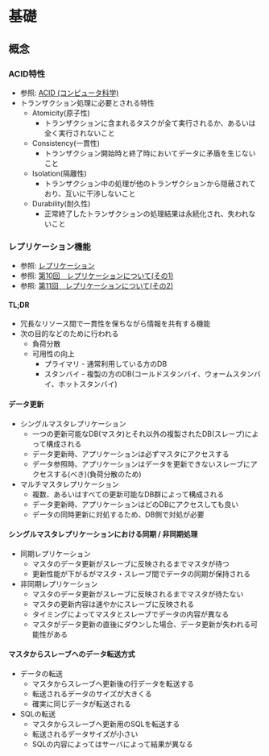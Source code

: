 # 基礎
## 概念
### ACID特性
- 参照: [ACID (コンピュータ科学)](https://ja.wikipedia.org/wiki/ACID_(%E3%82%B3%E3%83%B3%E3%83%94%E3%83%A5%E3%83%BC%E3%82%BF%E7%A7%91%E5%AD%A6))
- トランザクション処理に必要とされる特性
  - Atomicity(原子性)
    - トランザクションに含まれるタスクが全て実行されるか、あるいは全く実行されないこと
  - Consistency(一貫性)
    - トランザクション開始時と終了時においてデータに矛盾を生じないこと
  - Isolation(隔離性)
    - トランザクション中の処理が他のトランザクションから隠蔽されており、互いに干渉しないこと
  - Durability(耐久性)
    - 正常終了したトランザクションの処理結果は永続化され、失われないこと

### レプリケーション機能
- 参照: [レプリケーション](https://ja.wikipedia.org/wiki/%E3%83%AC%E3%83%97%E3%83%AA%E3%82%B1%E3%83%BC%E3%82%B7%E3%83%A7%E3%83%B3)
- 参照: [第10回　レプリケーションについて(その1)](https://oss-db.jp/dojo/dojo_10)
- 参照: [第11回　レプリケーションについて(その2)](https://oss-db.jp/dojo/dojo_11)

#### TL;DR
- 冗長なリソース間で一貫性を保ちながら情報を共有する機能
- 次の目的などのために行われる
  - 負荷分散
  - 可用性の向上
    - プライマリ - 通常利用している方のDB
    - スタンバイ - 複製の方のDB(コールドスタンバイ、ウォームスタンバイ、ホットスタンバイ)

#### データ更新
- シングルマスタレプリケーション
  - 一つの更新可能なDB(マスタ)とそれ以外の複製されたDB(スレーブ)によって構成される
  - データ更新時、アプリケーションは必ずマスタにアクセスする
  - データ参照時、アプリケーションはデータを更新できないスレーブにアクセスする(べき)(負荷分散のため)
- マルチマスタレプリケーション
  - 複数、あるいはすべての更新可能なDB群によって構成される
  - データ更新時、アプリケーションはどのDBにアクセスしても良い
  - データの同時更新に対処するため、DB側で対処が必要

#### シングルマスタレプリケーションにおける同期 / 非同期処理
- 同期レプリケーション
  - マスタのデータ更新がスレーブに反映されるまでマスタが待つ
  - 更新性能が下がるがマスタ・スレーブ間でデータの同期が保持される
- 非同期レプリケーション
  - マスタのデータ更新がスレーブに反映されるまでマスタが待たない
  - マスタの更新内容は速やかにスレーブに反映される
  - タイミングによってマスタとスレーブでデータの内容が異なる
  - マスタがデータ更新の直後にダウンした場合、データ更新が失われる可能性がある

#### マスタからスレーブへのデータ転送方式
- データの転送
  - マスタからスレーブへ更新後の行データを転送する
  - 転送されるデータのサイズが大きくる
  - 確実に同じデータが転送される
- SQLの転送
  - マスタからスレーブへ更新用のSQLを転送する
  - 転送されるデータサイズが小さい
  - SQLの内容によってはサーバによって結果が異なる
